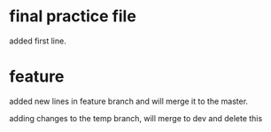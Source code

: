 

# final practice file

added first line.

# feature 

added new lines in feature branch and will merge it to the master.



adding changes to the temp branch, will merge to dev and delete this

